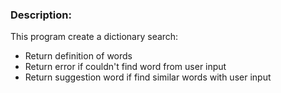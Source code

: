 ### Description:
This program create a dictionary search:
- Return definition of words
- Return error if couldn't find word from user input
- Return suggestion word if find similar words with user input

